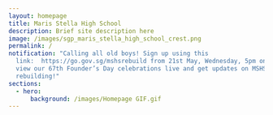 ```yaml
---
layout: homepage
title: Maris Stella High School
description: Brief site description here
image: /images/sgp_maris_stella_high_school_crest.png
permalink: /
notification: "Calling all old boys! Sign up using this
  link:  https://go.gov.sg/mshsrebuild from 21st May, Wednesday, 5pm onwards to
  view our 67th Founder’s Day celebrations live and get updates on MSHS
  rebuilding!"
sections:
  - hero:
      background: /images/Homepage GIF.gif
---
```

